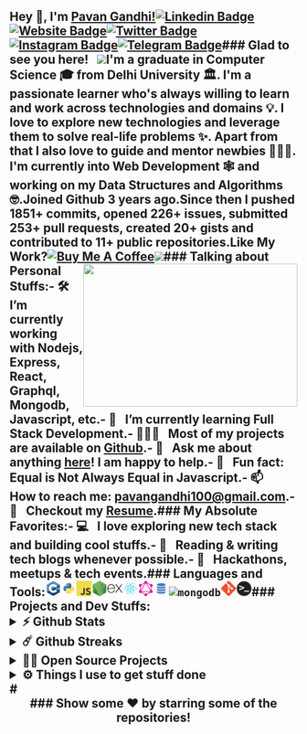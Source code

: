 ## Hey 👋, I'm [Pavan Gandhi!](https://github.com/iampavangandhi/)[![Linkedin Badge](https://img.shields.io/badge/-LinkedIn-0e76a8?style=flat-square&logo=Linkedin&logoColor=white)](https://linkedin.com/in/iampavangandhi)[![Website Badge](https://img.shields.io/badge/Website-3b5998?style=flat-square&logo=google-chrome&logoColor=white)](https://iampavangandhi.github.io/)[![Twitter Badge](https://img.shields.io/badge/-Twitter-00acee?style=flat-square&logo=Twitter&logoColor=white)](https://twitter.com/iampavangandhi)[![Instagram Badge](https://img.shields.io/badge/-Instagram-e4405f?style=flat-square&logo=Instagram&logoColor=white)](https://instagram.com/iampavangandhi/)[![Telegram Badge](https://img.shields.io/badge/-Telegram-0088cc?style=flat-square&logo=Telegram&logoColor=white)](https://t.me/iampavangandhi)### Glad to see you here! &nbsp; ![](https://visitor-badge.glitch.me/badge?page_id=iampavangandhi.iampavangandhi&style=flat-square&color=0088cc)I'm a graduate in Computer Science 🎓 from Delhi University 🏛. I'm a passionate learner who's always willing to learn and work across technologies and domains 💡. I love to explore new technologies and leverage them to solve real-life problems ✨. Apart from that I also love to guide and mentor newbies 👨🏻‍💻. I'm currently into Web Development 🕸️ and working on my Data Structures and Algorithms 🤓.Joined Github **3** years ago.Since then I pushed **1851**+ commits, opened **226**+ issues, submitted **253**+ pull requests, created **20**+ gists and contributed to **11**+ public repositories.Like My Work?<a href="https://www.buymeacoffee.com/iampavangandhi" target="_blank"><img src="https://cdn.buymeacoffee.com/buttons/v2/default-yellow.png" alt="Buy Me A Coffee" height="60px" width="217px" ></a>[![](https://gitwar.herokuapp.com/badge?username=iampavangandhi&label=Gitwar%20Profile%20Score&style=for-the-badge&color=0088cc)](https://gitwar.herokuapp.com/)<img align="right" height="250" width="375" alt="" src="https://raw.githubusercontent.com/iampavangandhi/iampavangandhi/master/gifs/coder.gif" />### Talking about Personal Stuffs:- 🛠 &nbsp; I’m currently working with Nodejs, Express, React, <br /> Graphql, Mongodb, Javascript, etc.- 🚀 &nbsp; I’m currently learning Full Stack Development.- 👨🏻‍💻 &nbsp; Most of my projects are available on [Github](https://github.com/iampavangandhi).- 💬 &nbsp; Ask me about anything [here](https://github.com/iampavangandhi/iampavangandhi/issues/2)! I am happy to help.- 👾 &nbsp; Fun fact: Equal is Not Always Equal in Javascript.- 📫 &nbsp; How to reach me: pavangandhi100@gmail.com.- 📝 &nbsp; Checkout my [Resume](https://github.com/iampavangandhi/iampavangandhi/blob/master/resume.pdf).### My Absolute Favorites:- 💻 &nbsp; I love exploring new tech stack and building cool stuffs.- 📰 &nbsp; Reading & writing tech blogs whenever possible.- 🍕 &nbsp; Hackathons, meetups & tech events.### Languages and Tools:<code><img height="27" src="https://raw.githubusercontent.com/github/explore/80688e429a7d4ef2fca1e82350fe8e3517d3494d/topics/cpp/cpp.png" alt="cpp"></code><code><img height="27" src="https://raw.githubusercontent.com/github/explore/80688e429a7d4ef2fca1e82350fe8e3517d3494d/topics/python/python.png" alt="python"></code><code><img height="27" src="https://raw.githubusercontent.com/github/explore/80688e429a7d4ef2fca1e82350fe8e3517d3494d/topics/javascript/javascript.png" alt="javascript"></code><code><img height="27" src="https://raw.githubusercontent.com/github/explore/80688e429a7d4ef2fca1e82350fe8e3517d3494d/topics/nodejs/nodejs.png" alt="nodejs"></code><code><img height="27" src="https://raw.githubusercontent.com/devicons/devicon/master/icons/express/express-original.svg" alt="expressjs"></code><code><img height="27" src="https://raw.githubusercontent.com/github/explore/80688e429a7d4ef2fca1e82350fe8e3517d3494d/topics/react/react.png" alt="react"></code><code><img height="27" src="https://raw.githubusercontent.com/github/explore/80688e429a7d4ef2fca1e82350fe8e3517d3494d/topics/graphql/graphql.png" alt="graphql"></code><code><img height="27" src="https://raw.githubusercontent.com/github/explore/80688e429a7d4ef2fca1e82350fe8e3517d3494d/topics/sql/sql.png" alt="sql"></code><code><img height="27" src="https://encrypted-tbn0.gstatic.com/images?q=tbn%3AANd9GcSTTzPAw-55ssm1Im594xYZ9eRQu2JylrkYLg&usqp=CAU" alt="mongodb"></code><code><img height="27" src="https://raw.githubusercontent.com/devicons/devicon/master/icons/git/git-original.svg" alt="git"></code><code><img height="27" src="https://raw.githubusercontent.com/github/explore/80688e429a7d4ef2fca1e82350fe8e3517d3494d/topics/terminal/terminal.png" alt="terminal"></code><!--<code><img height="25" src="https://raw.githubusercontent.com/github/explore/80688e429a7d4ef2fca1e82350fe8e3517d3494d/topics/sass/sass.png" alt="sass"></code>-->### Projects and Dev Stuffs:<details><summary><b>⚡ Github Stats</b></summary><br /><img height="180em" src="https://github-readme-stats.vercel.app/api?username=iampavangandhi&show_icons=true&hide_border=true&&count_private=true&include_all_commits=true" /><img height="180em" src="https://github-readme-stats.vercel.app/api/top-langs/?username=iampavangandhi&exclude_repo=KNN-Image-Classification&show_icons=true&hide_border=true&layout=compact&langs_count=8"/></details><details><summary><b>☄️ Github Streaks</b></summary><br /><img height="180em" src="https://github-readme-streak-stats.herokuapp.com/?user=iampavangandhi&hide_border=true" /></details><details><summary><b>🧑‍🚀 Open Source Projects</b></summary><br /><table><thead align="center"><tr border: none;><td><b>💻 Projects</b></td><td><b>🌟 Stars</b></td><td><b>🍴 Forks</b></td><td><b>🐛 Issues</b></td><td><b>🔔 Pull Requests</b></td><td><b>👨‍💻 Language</b></td></tr></thead><tbody><tr><td><a href="https://github.com/iampavangandhi/Gitwar"><b>🚀 Gitwar</b></a></td><td><img alt="Stars" src="https://img.shields.io/github/stars/iampavangandhi/Gitwar?style=flat-square&labelColor=343b41"/></td><td><img alt="Forks" src="https://img.shields.io/github/forks/iampavangandhi/Gitwar?style=flat-square&labelColor=343b41"/></td><td><img alt="Issues" src="https://img.shields.io/github/issues/iampavangandhi/Gitwar?style=flat-square"/></td><td><img alt="Pull Requests" src="https://img.shields.io/github/issues-pr/iampavangandhi/Gitwar?style=flat-square"/></td><td><img alt="Language" src="https://img.shields.io/github/languages/top/iampavangandhi/Gitwar?style=flat-square"/></td></tr><tr><td><a href="https://github.com/iampavangandhi/TradeByte"><b>💸 TradeByte</b></a></td><td><img alt="Stars" src="https://img.shields.io/github/stars/iampavangandhi/TradeByte?style=flat-square&labelColor=343b41"/></td><td><img alt="Forks" src="https://img.shields.io/github/forks/iampavangandhi/TradeByte?style=flat-square&labelColor=343b41"/></td><td><img alt="Issues" src="https://img.shields.io/github/issues/iampavangandhi/TradeByte?style=flat-square"/></td><td><img alt="Pull Requests" src="https://img.shields.io/github/issues-pr/iampavangandhi/TradeByte?style=flat-square"/></td><td><img alt="Language" src="https://img.shields.io/github/languages/top/iampavangandhi/TradeByte?label=javascript&style=flat-square"/></td></tr><tr><td><a href="https://github.com/iampavangandhi/TheNodeCourse"><b>👨🏻‍💻 TheNodeCourse</b></a></td><td><img alt="Stars" src="https://img.shields.io/github/stars/iampavangandhi/TheNodeCourse?style=flat-square&labelColor=343b41"/></td><td><img alt="Forks" src="https://img.shields.io/github/forks/iampavangandhi/TheNodeCourse?style=flat-square&labelColor=343b41"/></td><td><img alt="Issues" src="https://img.shields.io/github/issues/iampavangandhi/TheNodeCourse?style=flat-square"/></td><td><img alt="Pull Requests" src="https://img.shields.io/github/issues-pr/iampavangandhi/TheNodeCourse?style=flat-square"/></td><td><img alt="Language" src="https://img.shields.io/github/languages/top/iampavangandhi/TheNodeCourse?style=flat-square"/></td></tr><tr><td><a href="https://github.com/iampavangandhi/iampavangandhi"><b>🤓 iampavangandhi</b></a></td><td><img alt="Stars" src="https://img.shields.io/github/stars/iampavangandhi/iampavangandhi?style=flat-square&labelColor=343b41"/></td><td><img alt="Forks" src="https://img.shields.io/github/forks/iampavangandhi/iampavangandhi?style=flat-square&labelColor=343b41"/></td><td><img alt="Issues" src="https://img.shields.io/github/issues/iampavangandhi/iampavangandhi?style=flat-square"/></td><td><img alt="Pull Requests" src="https://img.shields.io/github/issues-pr/iampavangandhi/iampavangandhi?style=flat-square"/></td><td><img alt="Language" src="https://img.shields.io/badge/markdown-100%25-blue?style=flat-square"/></td></tr></tbody></table><br /></details><details><br /><summary><b>⚙️ Things I use to get stuff done</b></summary><ul><li><b>OS:</b> Ubuntu 20.04</li><li><b>Laptop: </b> HP Elitebook (i5)</li><li><b>Browser: </b> Firefox Web Browser</li><li><b>Terminal: </b> ZSH: Oh My Zsh (PowerLevel10k)</li><li><b>Code Editor:</b> VSCode - The best editor out there.</li><li><b>To Stay Updated:</b> Dev.to, Medium, Linkedin and Twitter.</li><br />⚛️ Checkout My VSCode Configrations <a href="https://gist.github.com/iampavangandhi/039b1dc5a7cdcb007ab3691814d53130">Here</a>.</ul></details>#<div align="center">### Show some ❤️ by starring some of the repositories!</div>
